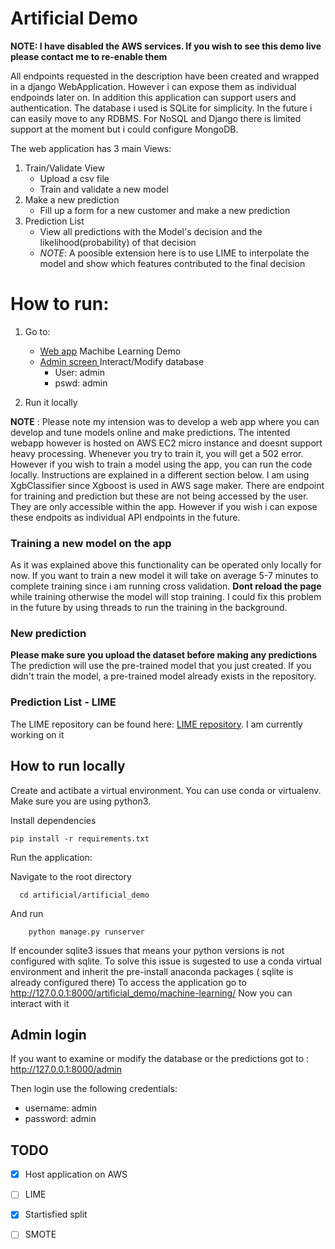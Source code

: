 # Artificial Demo

**NOTE: I have disabled the AWS services. If you wish to see this demo live please contact me to re-enable them** 


All endpoints requested in the description have been created and wrapped in a django WebApplication. However i can expose them as individual endpoinds later on. In addition this application can support users and authentication. The database i used is SQLite for simplicity. In the future i can easily move to any RDBMS. For NoSQL and Django there is limited support at the moment but i could configure MongoDB.

The web application has 3 main Views:
  1. Train/Validate View
     * Upload a csv file
     * Train and validate a new model
  2. Make a new prediction
     * Fill up a form for a new customer and make a new prediction 
  3. Prediction List
     * View all predictions with the Model's decision and the likelihood(probability) of that decision
     * *NOTE*: A poosible extension here is to use LIME to interpolate the model and show which features contributed to the final decision

# How to run:
  1. Go to: 
     * [Web app](http://35.178.199.179/artificial_demo/machine-learning/) Machibe Learning Demo
     * [Admin screen ](http://35.178.199.179/admin) Interact/Modify database
        * User: admin
        * pswd: admin
      
  2. Run it locally
 
**NOTE** : Please note my intension was to develop a web app where you can develop and tune models online and make predictions. The intented webapp however is hosted on AWS EC2 micro instance and doesnt support heavy processing. Whenever you try to train it, you will get a 502 error. However if you wish to train a model using the app, you can run the code locally. Instructions are explained in a different section below.
I am using XgbClassifier since Xgboost is used in AWS sage maker. There are endpoint for training and prediction but these are not being accessed by the user. They are only accessible within the app. However if you wish i can expose these endpoits as individual API endpoints in the future.

### Training a new model on the app
As it was explained above this functionality can be operated only locally for now. If you want to train a new model it will take on average 5-7 minutes to complete training since i am running cross validation. **Dont reload the page** while training otherwise the model will stop training. I could fix this problem in the future by using threads to run the training in the background.

### New prediction
**Please make sure you upload the dataset before making any predictions**
The prediction will use the pre-trained model that you just created. If you didn't train the model, a pre-trained model already exists in the repository.

### Prediction List - LIME
The LIME repository can be found here: [LIME repository](https://github.com/marcotcr/lime). I am currently working on it


## How to run locally

Create and actibate a virtual environment. You can use conda or virtualenv. Make sure you are using python3.
    
Install dependencies

    pip install -r requirements.txt
    
Run the application:

  Navigate to the root directory
  
      cd artificial/artificial_demo
      
  And run 
  
        python manage.py runserver

If encounder sqlite3 issues that means your python versions is not configured with sqlite. To solve this issue is sugested to use a conda virtual environment and inherit the pre-install anaconda packages ( sqlite is already configured there)
To access the application go to http://127.0.0.1:8000/artificial_demo/machine-learning/
Now you can interact with it

## Admin login
If you want to examine or modify the database or the predictions got to : http://127.0.0.1:8000/admin

Then login use the following credentials:
  * username: admin
  * password: admin

## TODO
- [X] Host application on AWS
- [ ] LIME
- [X] Startisfied split
- [ ] SMOTE


